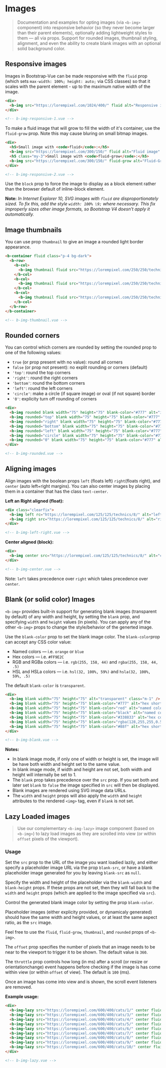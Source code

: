 # Images

> Documentation and examples for opting images (via `<b-img>` component) into
responsive behavior (so they never become larger than their parent elements),
optionally adding lightweight styles to them — all via props. Support for
rounded images, thumbnail styling, alignment, and even the ability to create
blank images with  an optional solid background color.

## Responsive images
Images in Bootstrap-Vue can be made responsive with the `fluid` prop (which
sets `max-width: 100%; height: auto;` via CSS classes) so that it scales
with the parent element - up to the maximum native width of the image.

```html
<div>
  <b-img src="https://lorempixel.com/1024/400/" fluid alt="Responsive image" />
</div>

<!-- b-img-responsive-1.vue -->
```

To make a fluid image that will grow to fill the width of it's container, use
the `fluid-grow` prop. Note this may cause bluring on small bitmap images.

```html
<div>
  <h5>Small image with <code>fluid</code>:</h5>
  <b-img src="https://lorempixel.com/300/150/" fluid alt="Fluid image" />
  <h5 class="my-3">Small image with <code>fluid-grow</code>:</h5>
  <b-img src="https://lorempixel.com/300/150/" fluid-grow alt="Fluid-Grow image" />
</div>

<!-- b-img-responsive-2.vue -->
```

Use the `block` prop to force the image to display as a block element rather than the
browser default of inline-block element.

**Note:** _In Internet Explorer 10, SVG images with `fluid` are disproportionately sized.
To fix this, add the style `width: 100% \9;` where necessary. This fix improperly sizes
other image formats, so Bootstrap V4 doesn’t apply it automatically._

## Image thumbnails
You can use prop `thumbnail` to give an image a rounded light border appearance.

```html
<b-container fluid class="p-4 bg-dark">
  <b-row>
    <b-col>
      <b-img thumbnail fluid src="https://lorempixel.com/250/250/technics/4/" alt="Thumbnail" />
    </b-col>
    <b-col>
      <b-img thumbnail fluid src="https://lorempixel.com/250/250/technics/8/" alt="Thumbnail" />
    </b-col>
    <b-col>
      <b-img thumbnail fluid src="https://lorempixel.com/250/250/technics/4/" alt="Thumbnail" />
    </b-col>
  </b-row>
</b-container>

<!-- b-img-thumbnail.vue -->
```

## Rounded corners
You can control which corners are rounded by setting the rounded prop to one
of the following values:
- `true` (or prop present with no value): round all corners
- `false` (or prop not present): no explit rounding or corners (default)
- `'top'`: round the top corners
- `'right'`: round the right corners
- `'bottom'`: round the bottom corners
- `'left'`: round the left corners
- `'circle'`: make a circle (if square image) or oval (if not square) border
- `'0'`: explicity turn off rounding of corners

```html
<div>
  <b-img rounded blank width="75" height="75" blank-color="#777" alt="img" class="m-1" />
  <b-img rounded="top" blank width="75" height="75" blank-color="#777" alt="img" class="m-1" />
  <b-img rounded="right" blank width="75" height="75" blank-color="#777" alt="img" class="m-1" />
  <b-img rounded="bottom" blank width="75" height="75" blank-color="#777" alt="img" class="m-1" />
  <b-img rounded="left" blank width="75" height="75" blank-color="#777" alt="img" class="m-1" />
  <b-img rounded="circle" blank width="75" height="75" blank-color="#777" alt="img" class="m-1" />
  <b-img rounded="0" blank width="75" height="75" blank-color="#777" alt="img" class="m-1" />
</div>

<!-- b-img-rounded.vue -->
```

## Aligning images
Align images with the boolean props `left` (floats left) `right`(floats right),
and `center` (auto left+right margins). You can also center images by placing them
in a container that has the class `text-center`.

**Left an Right aligned (float):**
```html
<div class="clearfix">
  <b-img left rc="https://lorempixel.com/125/125/technics/8/" alt="left image" />
  <b-img right src="https://lorempixel.com/125/125/technics/8/" alt="right image" />
</div>

<!-- b-img-left-right.vue -->
```

**Center aligned (block):**
```html
<div>
  <b-img center src="https://lorempixel.com/125/125/technics/8/" alt="center image" />
</div>

<!-- b-img-center.vue -->
```

Note: `left` takes precedence over `right` which takes precedence over `center`.


## Blank (or solid color) Images
`<b-img>` provides built-in support for generating blank images (transparent by
default) of any width and height, by setting the `blank` prop, and specifying 
`width` and `height` values (in pixels). You can apply any of the other
`<b-img>` props to change the style/behavior of the generted image.

Use the `blank-color` prop to set the blank image color. The `blank-color`prop
can accept any CSS color value:
- Named colors — i.e. `orange` or `blue`
- Hex colors — i.e. `#FF9E2C`
- RGB and RGBa colors — i.e. `rgb(255, 158, 44)` and `rgba(255, 158, 44, .5)`
- HSL and HSLa colors — i.e. `hsl(32, 100%, 59%)` and `hsla(32, 100%, 59%, .5)`

The default `blank-color` is `transparent`.

```html
<div>
  <b-img blank width="75" height="75" alt="transparent" class="m-1" />
  <b-img blank width="75" height="75" blank-color="#777" alt="hex shorthand color" class="m-1" />
  <b-img blank width="75" height="75" blank-color="red" alt="named color" class="m-1" />
  <b-img blank width="75" height="75" blank-color="black" alt="named color" class="m-1" />
  <b-img blank width="75" height="75" blank-color="#338833" alt="hex color" class="m-1" />
  <b-img blank width="75" height="75" blank-color="rgba(128,255,255,0.5)" alt="RGBa color" class="m-1" />
  <b-img blank width="75" height="75" blank-color="#88f" alt="hex shorthand color" class="m-1" />
</div>

<!-- b-img-blank.vue -->
```

**Notes:**
- In blank image mode, if only one of width or height is set, the image will be have both width and height set to the same value.
- In blank image mode, if width and height are not set, both width and height will internally be set to 1.
- The `blank` prop takes precedence over the `src` prop.  If you set both and later set `blank` to `false` the image specified in `src` will then be displayed.
- Blank images are rendered using SVG image data URLs.
- The `width` and `height` props will also apply the `width` and `height` attributes to the rendered `<img>` tag, even if `blank` is not set.


## Lazy Loaded images
> Use our complementary `<b-img-lazy>` image component (based on `<b-img>`) to lazy
load images as they are scrolled into view (or within `offset` pixels of the viewport).

### Usage
Set the `src` prop to the URL of the image you want loadied lazily, and either specify a
placeholder image URL via the prop `blank-src`, or have a blank placeholder image generated
for you by leaving `blank-src` as `null`.

Specify the width and height of the placeholder via the `blank-width` and `blank-height`
props.  If these props are not set, then they will fall back to the `width` and `height`
props (which are applied to the image specified via `src`).

Control the generated blank image color by setting the prop `blank-color`.

Placeholder images (either explicity provided, or dynamicaly generated) should have the same
width and height values, or at least the same aspect ratio, as the `src` image.

Feel free to use the `fluid`, `fluid-grow`, `thumbnail`, and `rounded` props of `<b-img>`.

The `offset` prop specifies the number of pixels that an image needs to be near to
the viewport to trigger it to be shown. The default value is `360`.

The `throttle` prop controls how long (in ms) after a scroll (or resize or
orientationchange) event happens before checking if the image is has come within
view (or within `offset` of view).  The default is `100` (ms).

Once an image has come into view and is shown, the scroll event listeners are
removed.

**Example usage:**
```html
<div>
  <b-img-lazy src="https://lorempixel.com/600/400/cats/1/" center fluid-grow width="600" height="400" blank-color="#bbb" alt="img" class="my-5" />
  <b-img-lazy src="https://lorempixel.com/600/400/cats/3/" center fluid-grow width="600" height="400" blank-color="#bbb" alt="img" class="my-5" />
  <b-img-lazy src="https://lorempixel.com/600/400/cats/4/" center fluid-grow width="600" height="400" blank-color="#bbb" alt="img" class="my-5" />
  <b-img-lazy src="https://lorempixel.com/600/400/cats/5/" center fluid-grow width="600" height="400" blank-color="#bbb" alt="img" class="my-5" />
  <b-img-lazy src="https://lorempixel.com/600/400/cats/6/" center fluid-grow width="600" height="400" blank-color="#bbb" alt="img" class="my-5" />
  <b-img-lazy src="https://lorempixel.com/600/400/cats/7/" center fluid-grow width="600" height="400" blank-color="#bbb" alt="img" class="my-5" />
  <b-img-lazy src="https://lorempixel.com/600/400/cats/8/" center fluid-grow width="600" height="400" blank-color="#bbb" alt="img" class="my-5" />
  <b-img-lazy src="https://lorempixel.com/600/400/cats/9/" center fluid-grow width="600" height="400" blank-color="#bbb" alt="img" class="my-5" />
  <b-img-lazy src="https://lorempixel.com/600/400/cats/10/" center fluid-grow width="600" height="400" blank-color="#bbb" alt="img" class="my-5" />
</div>

<!-- b-img-lazy.vue -->
```
